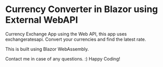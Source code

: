 # Currency Converter in Blazor using External WebAPI
Currency Exchange App using the Web API, this app uses exchangeratesapi. Convert your currencies and find the latest rate. 

This is built using Blazor WebAssembly.

Contact me in case of any questions. :) Happy Coding!
